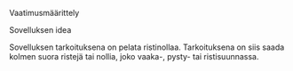 Vaatimusmäärittely

Sovelluksen idea

Sovelluksen tarkoituksena on pelata ristinollaa. Tarkoituksena on siis saada kolmen suora ristejä tai nollia, joko vaaka-, pysty- tai ristisuunnassa. 
